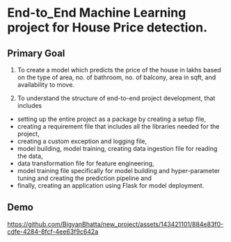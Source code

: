 # End-to_End Machine Learning project for House Price detection.


## Primary Goal
1. To create a model which predicts the price of the house in lakhs based on the type of area, no. of bathroom, no. of balcony, area in sqft, and availability to move.

2. To understand the structure of end-to-end project development, that includes 
- setting up the entire project as a package by creating a setup file, 
- creating a requirement file that includes all the libraries needed for the project, 
- creating a custom exception and logging file,
-  model building, model training, creating data ingestion file for reading the data, 
- data transformation file for feature engineering, 
- model training file specifically for model building and hyper-parameter tuning and creating the prediction pipeline and
- finally, creating an application using Flask for model deployment. 

## Demo

https://github.com/BigyanBhatta/new_project/assets/143421101/884e83f0-cdfe-4284-8fcf-4ee63f9c642a